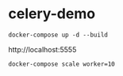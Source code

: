 # celery-demo


```
docker-compose up -d --build
```

http://localhost:5555

```
docker-compose scale worker=10
```